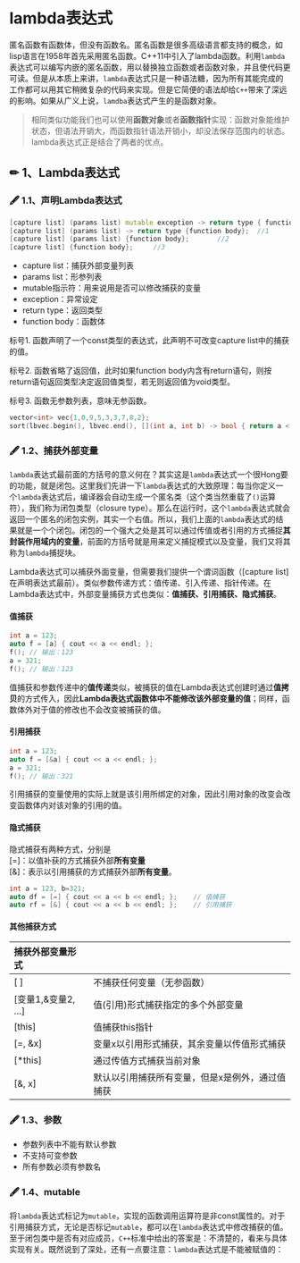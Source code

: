 # lambda表达式

匿名函数有函数体，但没有函数名。匿名函数是很多高级语言都支持的概念，如lisp语言在1958年首先采用匿名函数。C++11中引入了lambda函数。利用`lambda`表达式可以编写内嵌的匿名函数，用以替换独立函数或者函数对象，并且使代码更可读。但是从本质上来讲，`lambda`表达式只是一种语法糖，因为所有其能完成的工作都可以用其它稍微复杂的代码来实现。但是它简便的语法却给`C++`带来了深远的影响。如果从广义上说，`lamdba`表达式产生的是函数对象。

> 相同类似功能我们也可以使用**函数对象**或者**函数指针**实现：函数对象能维护状态，但语法开销大，而函数指针语法开销小，却没法保存范围内的状态。lambda表达式正是结合了两者的优点。

## ✏ 1、Lambda表达式

### 🖋 1.1、声明Lambda表达式

```cpp
[capture list] (params list) mutable exception -> return type { function body };
[capture list] (params list) -> return type {function body};  //1
[capture list] (params list) {function body};		//2
[capture list] {function body};		//3
```

* capture list：捕获外部变量列表
* params list：形参列表
* mutable指示符：用来说用是否可以修改捕获的变量
* exception：异常设定
* return type：返回类型
* function body：函数体

标号1. 函数声明了一个const类型的表达式，此声明不可改变capture list中的捕获的值。

标号2. 函数省略了返回值，此时如果function body内含有return语句，则按return语句返回类型决定返回值类型，若无则返回值为void类型。

标号3. 函数无参数列表，意味无参函数。

```cpp
vector<int> vec{1,0,9,5,3,3,7,8,2};
sort(lbvec.begin(), lbvec.end(), [](int a, int b) -> bool { return a < b; });  
```

### 🖋 1.2、捕获外部变量

`lambda`表达式最前面的方括号的意义何在？其实这是`lambda`表达式一个很Hong要的功能，就是闭包。这里我们先讲一下`lambda`表达式的大致原理：每当你定义一个`lambda`表达式后，编译器会自动生成一个匿名类（这个类当然重载了`()`运算符），我们称为闭包类型（closure type）。那么在运行时，这个`lambda`表达式就会返回一个匿名的闭包实例，其实一个右值。所以，我们上面的`lambda`表达式的结果就是一个个闭包。闭包的一个强大之处是其可以通过传值或者引用的方式捕捉**其封装作用域内的变量**，前面的方括号就是用来定义捕捉模式以及变量，我们又将其称为`lambda`捕捉块。

Lambda表达式可以捕获外面变量，但需要我们提供一个谓词函数（\[capture list\]在声明表达式最前）。类似参数传递方式：值传递、引入传递、指针传递。在Lambda表达式中，外部变量捕获方式也类似：**值捕获、引用捕获、隐式捕获**。

#### 值捕获

```cpp
int a = 123;
auto f = [a] { cout << a << endl; }; 
f(); // 输出：123
a = 321;
f(); // 输出：123
```

值捕获和参数传递中的**值传递**类似，被捕获的值在Lambda表达式创建时通过**值拷贝**的方式传入，因此**Lambda表达式函数体中不能修改该外部变量的值**；同样，函数体外对于值的修改也不会改变被捕获的值。

#### 引用捕获

```cpp
int a = 123;
auto f = [&a] { cout << a << endl; }; 
a = 321;
f(); // 输出：321
```

引用捕获的变量使用的实际上就是该引用所绑定的对象，因此引用对象的改变会改变函数体内对该对象的引用的值。

#### 隐式捕获

隐式捕获有两种方式，分别是  
\[=\]：以值补获的方式捕获外部**所有变量**  
\[&\]：表示以引用捕获的方式捕获外部**所有变量**。

```cpp
int a = 123, b=321;
auto df = [=] { cout << a << b << endl; };    // 值捕获
auto rf = [&] { cout << a << b << endl; };    // 引用捕获
```

#### 其他捕获方式

| 捕获外部变量形式 |  |
| :--- | :--- |
| \[ \] | 不捕获任何变量（无参函数） |
| \[变量1,&变量2, …\] | 值\(引用\)形式捕获指定的多个外部变量 |
| \[this\] | 值捕获this指针 |
| \[=, &x\] | 变量x以引用形式捕获，其余变量以传值形式捕获 |
| \[\*this\] | 通过传值方式捕获当前对象 |
| \[&, x\] | 默认以引用捕获所有变量，但是x是例外，通过值捕获 |

### 🖋 1.3、参数

* 参数列表中不能有默认参数
* 不支持可变参数
* 所有参数必须有参数名

### 🖋 1.4、mutable

 将`lambda`表达式标记为`mutable`，实现的函数调用运算符是非const属性的。对于引用捕获方式，无论是否标记`mutable`，都可以在`lambda`表达式中修改捕获的值。至于闭包类中是否有对应成员，`C++`标准中给出的答案是：不清楚的，看来与具体实现有关。既然说到了深处，还有一点要注意：`lambda`表达式是不能被赋值的：  


